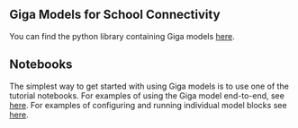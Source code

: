 ## Giga Models for School Connectivity

You can find the python library containing Giga models [here](https://github.com/actualhq/giga).

## Notebooks

The simplest way to get started with using Giga models is to use one of the tutorial notebooks. For examples of using the Giga model end-to-end, see [here](https://nbviewer.org/github/actualhq/actualhq.github.io/blob/main/notebooks/giga-run-sample.ipynb). For examples of configuring and running individual model blocks see [here](https://nbviewer.org/github/actualhq/actualhq.github.io/blob/main/notebooks/giga-tutorial.ipynb).  



